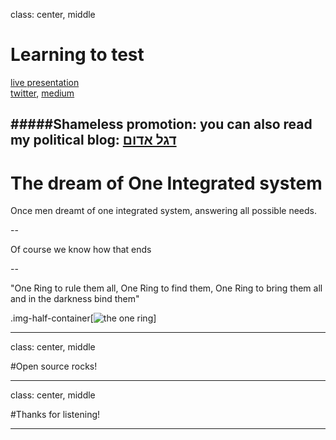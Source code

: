 class: center, middle

# Learning to test

[live presentation](https://alonisser.github.io/integration-patterns-messaging) <br/>
[twitter](alonisser@twitter.com), [medium](https://medium.com/@alonisser/)

#####Shameless promotion: you can also read my political blog: [דגל אדום](degeladom@wordpress.com)
---

# The dream of One Integrated system

Once men dreamt of one integrated system, answering all possible needs.

--

Of course we know how that ends

--

"One Ring to rule them all, One Ring to find them,
 One Ring to bring them all and in the darkness bind them"

.img-half-container[![the one ring](./one-ring.png)]

---

class: center, middle

#Open source rocks!

---

class: center, middle

#Thanks for listening!

---
